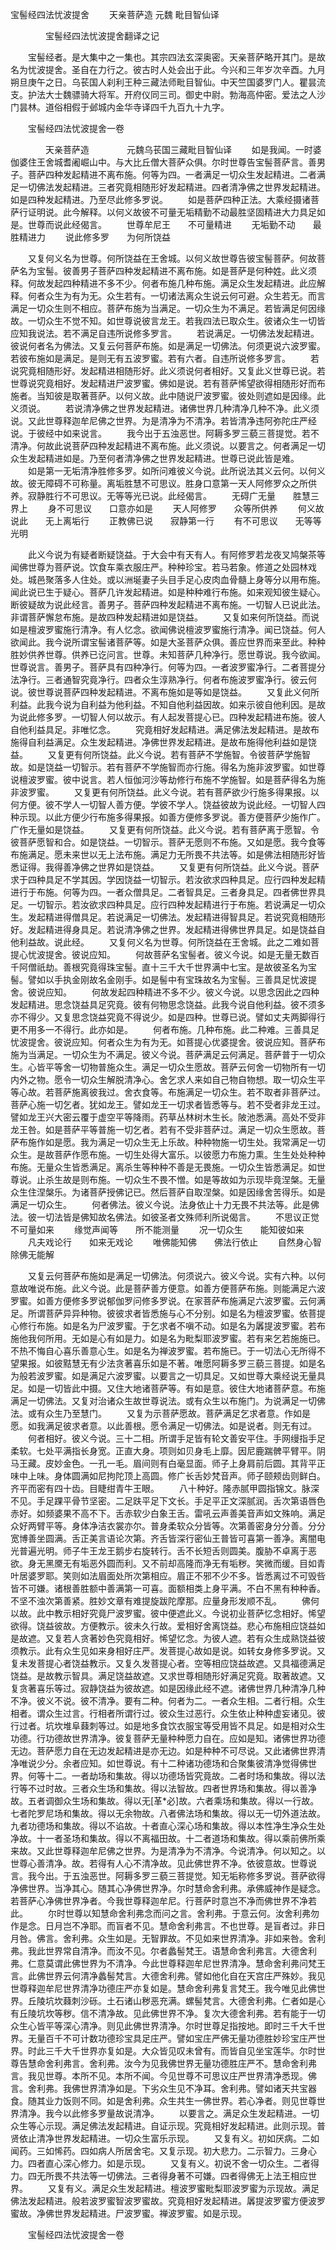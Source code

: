   宝髻经四法忧波提舍
　　天亲菩萨造  元魏 毗目智仙译




　　　　宝髻经四法忧波提舍翻译之记

　　宝髻经者。是大集中之一集也。其宗四法玄深奥密。天亲菩萨略开其门。是故名为忧波提舍。圣自在力行之。彼古时人处会出于此。今兴和三年岁次辛酉。九月朔旦庚午之日。乌苌国人刹利王种三藏法师毗目智仙。中天竺国婆罗门人。瞿昙流支。护法大士魏骠骑大将军。开府仪同三司。御史中尉。勃海高仲密。爱法之人沙门昙林。道俗相假于邺城内金华寺译四千九百九十九字。

　　宝髻经四法忧波提舍一卷

　　　　天亲菩萨造
　　　　元魏乌苌国三藏毗目智仙译
　　如是我闻。一时婆伽婆住王舍城耆阇崛山中。与大比丘僧大菩萨众俱。尔时世尊告宝髻菩萨言。善男子。菩萨四种发起精进不离布施。何等为四。一者满足一切众生发起精进。二者满足一切佛法发起精进。三者究竟相随形好发起精进。四者清净佛之世界发起精进。如是四种发起精进。乃至尽此修多罗说。
　　如是菩萨四种正法。大乘经摄诸菩萨行证明说。此今解释。以何义故彼不可量无垢精勤不动最胜坚固精进大力具足如是。世尊而说此经偈言。
　　世尊牟尼王　　不可量精进
　　无垢勤不动　　最胜精进力
　　说此修多罗　　为何所饶益

　　又复何义名为世尊。何所饶益在王舍城。以何义故世尊告彼宝髻菩萨。何故菩萨名为宝髻。彼善男子菩萨四种发起精进不离布施。如是菩萨是何种姓。此义须释。何故发起四种精进不多不少。何者布施几种布施。满足众生发起精进。此应解释。何者众生为有为无。众生若有。一切诸法离众生说云何可避。众生若无。而言满足一切众生则不相应。菩萨布施为当满足。一切众生为不满足。若皆满足何因缘故。一切众生不觉不知。如世尊说彼言龙王。若我四法已取众生。彼诸众生一切皆应知我说法。若不满足自违所说修多罗言。
　　若说满足。一切佛法发起精进。彼说何者名为佛法。又复云何菩萨布施。如是满足一切佛法。何须更说六波罗蜜。若彼布施如是满足。是则无有五波罗蜜。若有六者。自违所说修多罗言。
　　若说究竟相随形好。发起精进相随形好。此义须说何者相好。又复此义世尊已说。若世尊说究竟相好。发起精进尸波罗蜜。佛如是说。若有菩萨悕望欲得相随形好而布施者。当知彼是取著菩萨。以何义故。此中随说尸波罗蜜。彼处则遮如是因缘。此义须说。
　　若说清净佛之世界发起精进。诸佛世界几种清净几种不净。此义须说。又此世尊释迦牟尼佛之世界。为是清净为不清净。若皆清净违阿弥陀庄严经说。于彼经中如来说言。
　　我今出于五浊恶世。阿耨多罗三藐三菩提觉。若不清净。何故此说菩萨四种发起精进不离布施。此义须说。以要言之。何者满足一切众生发起精进如是。乃至何者清净佛之世界发起精进。世尊已说此皆是难。
　　如是第一无垢清净胜修多罗。如所问难彼义今说。此所说法其义云何。以何义故。彼无障碍不可称量。离垢胜慧不可思议。胜身口意第一天人阿修罗众之所供养。寂静胜行不可思议。无等等光已说。此经偈言。
　　无碍广无量　　胜慧三界上
　　身不可思议　　口意亦如是
　　天人阿修罗　　众等所供养
　　何义故说此　　无上离垢行
　　正教佛已说　　寂静第一行
　　有不可思议　　无等等光明

　　此义今说为有疑者断疑饶益。于大会中有天有人。有阿修罗若龙夜叉鸠槃茶等闻佛世尊为菩萨说。饮食车乘衣服庄严。种种珍宝。若马若象。修道之处园林戏处。城邑聚落多人住处。或以洲埏妻子头目手足心皮肉血骨髓上身等分以用布施。闻此说已生于疑心。菩萨几许发起精进。如是种种难行布施。如来观知彼生疑心。断彼疑故为说此经言。善男子。菩萨四种发起精进不离布施。一切智人已说此法。非谓菩萨懈怠布施。是故四种发起精进如是饶益。
　　又复如来何所饶益。而说如是檀波罗蜜施行清净。有人忆念。欲闻佛说檀波罗蜜施行清净。闻已饶益。何人欲闻此。我今说所谓宝髻诸菩萨等。如是大圣菩萨众俱。善应世界而来至此。种种胜妙供养世尊。供养已讫问言。世尊。未知菩萨几种净行。愿世尊说。我今欲闻。世尊说言。善男子。菩萨具有四种净行。何等为四。一者波罗蜜净行。二者菩提分法净行。三者通智究竟净行。四者众生淳熟净行。何者布施波罗蜜净行。彼云何说。彼世尊说菩萨四种发起精进。不离布施如是等如是饶益。
　　又复此义何所利益。此我今说为自利益为他利益。不知自他利益因故。如来示彼自他利因。是故为说此修多罗。一切智人何以故示。有人起发菩提心已。四种发起精进布施。彼人自他利益具足。非唯忆念。
　　究竟相好发起精进。满足佛法发起精进。是故布施得自利益满足。众生发起精进。净佛世界发起精进。是故布施得他利益如是饶益。
　　又复更有何所饶益。此义今说。若有菩萨不学施智。令彼菩萨学施智故。如是饶益一切智示。若有菩萨不学施智而亦行施。得名为施非波罗蜜。如世尊说檀波罗蜜。彼中说言。若人恒伽河沙等劫修行布施不学施智。如是菩萨得名为施非波罗蜜。
　　又复更有何所饶益。此义今说。若有菩萨欲少行施多得果报。以何方便。彼不学人一切智人善方便。学彼不学人。饶益彼故为说此经。一切智人四种示现。以此方便少行布施多得果报。如善方便修多罗说。善方便菩萨少施作广。广作无量如是饶益。
　　又复更有何所饶益。此义今说。若有菩萨离于愿智。令彼菩萨愿智和合。如是饶益。一切智示。菩萨无愿则不布施。又如是愿。我今食等布施满足。愿未来世以无上法布施。满足力无所畏不共法等。如是佛法相随形好皆悉证得。我得善净佛之世界如是饶益。
　　又复更有何所饶益。此义今说。菩萨求于四种具足不学其因。学因饶益一切智示。若汝欲求四种具足。应行四种发起精进行于布施。何等为四。一者众僧具足。二者智具足。三者身具足。四者佛世界具足。一切智示。若汝欲求四种具足。应行四种发起精进行于布施。若说满足一切众生。发起精进得僧具足。若说满足一切佛法。发起精进得智具足。若说究竟相随形好。发起精进得身具足。若说清净佛之世界。发起精进得佛世界具足。如是饶益自他利益故。说此经。
　　又复何义名为世尊。何所饶益在王舍城。此之二难如菩提心忧波提舍。彼说应知。
　　何故菩萨名宝髻者。彼义今说。如是无量无数百千阿僧祇劫。善根究竟得珠宝髻。直十三千大千世界满中七宝。是故彼圣名为宝髻。譬如以手执金刚故名金刚手。如是髻中有宝珠故名为宝髻。三善具足忧波提舍。彼说应知。
　　何故发起四种精进不多不少。彼义今说。以思念因此之四种发起精进。思念饶益具足究竟。彼有何物思念饶益。此我今说自他利益。彼不须多亦不得少。又复思念饶益究竟不得说少。如是四种。世尊已说。譬如丈夫两脚得行更不用多一不得行。此亦如是。
　　何者布施。几种布施。此二种难。三善具足忧波提舍。彼说应知。何者众生为有为无。如菩提心优婆提舍。彼说应知。菩萨布施为当满足。一切众生为不满足。彼义今说。菩萨满足云何满足。菩萨普于一切众生。心皆平等舍一切物普施众生。满足一切众生愿故。菩萨云何舍一切物所有一切内外之物。愿令一切众生解脱清净心。舍乞求人来如自己物自物想。取一切众生平等心故。若菩萨施离彼我过。舍衣食等。布施满足一切众生。若不取者非菩萨过。菩萨心施一切乞者。犹如龙王。譬如龙王一切求者皆悉等与。若不受者非龙王过。譬如龙王兴大密云覆于虚空平等降雨。药草丛林树木生长。陂池悉满。高处不受非龙王咎。如是菩萨平等普施一切乞者。若有不受非菩萨过。满足一切众生愿故。菩萨布施作如是愿。我为满足一切众生无上乐故。种种物施一切生处。我常满足一切众生。是故菩萨作愿布施。一切生处得大富乐。以彼愿力布施力熏。生生处处种种布施。无量众生皆悉满足。离杀生等种种不善是无畏施。一切众生皆悉满足。如世尊说。止杀生故是则布施。一切众生不畏不憎。如是等故如为示现毕竟涅槃。无量众生住涅槃乐。为诸菩萨授佛记已。然后菩萨自取涅槃。如是因缘舍苦得乐。如是满足一切众生。
　　何者佛法。彼义今说。法身依止十力无畏不共法等。此是佛法。彼一切法皆是佛知故名佛法。如彼圣者文殊师利所说偈言。
　　不思议正觉　　不可量如来
　　缘觉声闻等　　所不能测量
　　况一切众生　　能知彼如来
　　凡夫戏论行　　如来无戏论
　　唯佛能知佛　　佛法行依止
　　自然身心智　　除佛无能解

　　又复云何菩萨布施如是满足一切佛法。何须说六。彼义今说。实有六种。以何意故唯说布施。此义今说。此是菩萨善方便意。如善方便菩萨布施。则能满足六波罗蜜。如善方便修多罗说郁伽罗问修多罗说。在家菩萨布施满足六波罗蜜。云何满足。所谓菩萨异异种物。彼彼求者皆悉施与心不分别。如是名为檀波罗蜜。依菩提心修行布施。如是名为尸波罗蜜。于乞求者不嗔不动。如是名为羼提波罗蜜。若布施他我何所用。无如是心有如是力。如是名为毗梨耶波罗蜜。若有来乞若施施已。不热不悔自心喜乐善意心生。如是名为禅波罗蜜。若布施已。于一切法心无所得不望果报。如彼黠慧无有少法贪著喜乐如是不著。唯愿阿耨多罗三藐三菩提。如是名为般若波罗蜜。如是满足六波罗蜜。以要言之一切具足。又如世尊大乘经说无量具足。如是一切皆此中摄。又住大地诸菩萨等。有如是意。彼住大地诸菩萨意。布施满足一切佛法。又复对治诸众生故世尊说法。或有众生以布施门。为说满足一切佛法。或有众生乃至慧门。
　　又复为示菩萨愿故。菩萨满足乞求者意。作如是愿。如我满足彼求者意。以此善根。愿令满足一切佛法。如是说者。则无有过。
　　何者相好。彼义今说。三十二相。所谓手足皆有轮文善安平住。手网缦指手足柔软。七处平满指长身宽。正直大身。项则如贝身毛上靡。因尼鹿踹髀平臂平。阴马王藏。皮妙金色。一孔一毛。眉间则有白毫显面。师子上身肩前后圆。其背平正味中上味。身体圆满如尼拘陀顶上高圆。修广长舌妙梵音声。师子颐颊齿则鲜白。齐平而密有四十齿。目睫绀青牛王眼。
　　八十种好。隆赤腻甲圆指锦文。脉深不见。手足踝平骨节坚密。二足趺平足下文长。手足平正文深腻润。舌次第语唇色赤好。如频婆果不高不下。舌赤软少白象王舌。雷吼云声善美音声如文殊响。满足众好两臂平等。身体净洁衣裳亦尔。普身柔软众分皆等。次第善密身分分善。分分宽博善坐圆满。舌正美言语论次第。齐舌皆深行密仙王普皆可喜第一善净。离闇电光普遍光明。师子牛王龙王鹅步右旋转行。舌不长短舌则圆美。腹胁不卓离于恶欲。身无黑黡无有垢恶外圆而利。又不前却高隆而净无有垢秽。笑微而缓。目如青叶居婆罗耶。笑则如法眉面处所次第相应。眉正不邪不少不多。皆悉离过不可毁呰皆不可嫌。诸根善胜额中善满第一可喜。面额相类上身平满。不白不黑有种种香。不坚不浊次第善紧。胜妙文章有难提旋跋陀摩那。应量身形发顺不乱。
　　佛何以故。此中教示相好究竟尸波罗蜜。彼中便遮此义。今说初业菩萨忆念相好。悕望欲得。饶益彼故。方便教示。彼未久行故。爱相好舍离饶益。悲心布施相应饶益如是故遮。又复若人贪著妙色究竟相好。悕望忆念。为彼人遮。若有众生成熟饶益彼须教示。此有众生见如来身相好庄严。发菩提心故如是说。如转女身修多罗说。又复未发菩提心者饶益教示。又复久发菩提心者。空等相应饶益故遮。又具福德满足饶益。是故教示智具。满足饶益故遮。又求世尊相随形好满足究竟。取著故遮。又复贪著喜乐等过。寂静饶益为彼故遮。如是因缘此经不遮。诸佛世界几种清净几种不净。彼义不说。彼不清净。要有二种。何者为二。一者众生相。二者行相。众生相者。谓众生过言。行相者所谓行过。彼众生过恶行。众生依止种种虚妄诸见。彼行过者。坑坎堆阜蕀刺等过。如是地多食饮衣服宝等受用皆不具足。如是相对众生功德。行功德故世界清净。彼复菩萨无量种种愿力自在。应如是知。诸佛世界功德无边。菩萨愿力自在无边发起精进是亦无边。如是种种不可尽说。又此诸佛世界清净唯说少分。余者应知。如世尊说。有十二种诸功德场和合聚集彼清净觉得佛世界。何等十二。一者劫场和集故。得以功德场皆究竟故。二者时场和集故。得以法行等不过时故。三者众生场和集故。得以法智故。四者世界场和集故。得以善净故。五者调御众生场和集故。得以无[革*必]故。六者乘场和集故。得以一行故。七者陀罗尼场和集故。得以无余物故。八者佛法场和集故。得以无一切外道法故。九者功德场和集故。得以不谄故。十者直心深心场和集故。得以本性净生净众生处净故。十一者圣场和集故。得以不离福田故。十二者道场和集故。得以乘前佛所乘来故。又此世尊释迦牟尼佛之世界。为是清净为不清净。今说清净。何以知之。以世尊心善清净。故。若得有人心不清净故。见此佛世界不净。依彼意故。世尊说言。我今出。于五浊恶世。阿耨多罗三藐三菩提觉。知无垢称修多罗说。菩萨欲得净佛世界。当净其心。随其心净佛世界净。尔时慧命舍利弗。承佛威神作是疑念。若菩萨心净佛世界净者。今我世尊释迦牟尼。行菩萨时意岂不净而佛世界不净若此。
　　尔时世尊以知慧命舍利弗念而问之言。舍利弗。于意云何。汝舍利弗勿作是念。日月岂不净耶。而盲者不见。慧命舍利弗言。不也世尊。是盲者过。非日月咎。佛言。舍利弗。众生如是。无智罪故。不见如来世界清净。非如来咎。舍利弗。我此世界常自清净。而汝不见。尔者蠡髻梵王。语慧命舍利弗言。大德舍利弗。仁意莫谓此佛世界为不清净。今此世尊释迦牟尼世界清净。慧命舍利弗问梵王言。此佛世界云何清净蠡髻梵言。大德舍利弗。譬如他化自在天宫庄严殊妙。我见世尊释迦牟尼世界清净功德庄严亦复如是。慧命舍利弗复言梵王。我今唯见此佛世界。丘陵坑坎蕀刺沙砾。土石诸山秽恶充满。螺髻梵言。大德舍利弗。仁者如是心有丘陵坑坎等秽。信不清净故。见此佛世界不净。复次大德舍利弗。若有能于一切众生心皆平等深心清净。则见此佛世界清净。尔时世尊足指按地。即时三千大千世界。无量百千不可计数功德珍宝具足庄严。譬如宝庄严佛无量功德胜妙珍宝庄严世界。时此三千大千世界亦复如是。大众皆见叹未曾有。而皆自见坐宝莲华。尔时世尊告慧命舍利弗言。舍利弗。汝今为见我佛世界无量功德胜庄严不。慧命舍利弗言。我见世尊。本所不见。本所不闻。今见世尊不可思议庄严世界清净悉现。佛言。舍利弗。我佛世界清净如是。下劣众生见不净耳。舍利弗。譬如诸天共宝器食。随其业力饭则不同。如是舍利弗。众生共生一佛世界。若心净者。则见世尊世界清净。我今以此修多罗量故说清净。
　　以要言之。满足众生发起精进。一切众生等心示现。满足佛法发起精进。自证示现。究竟相好发起精进。此则示现。普贤依止清净世界发起精进。一切众生富乐示现。
　　又复有义。初如厌病。二如闻药。三如悕药。四如病人所居舍宅。又复示现。初大悲力。二示智力。三身心力。四者直心深心修力。如是示现。
　　又复有义。初说不舍一切众生。二者得力。四无所畏不共法等一切佛法。三者得身著不可嫌。四者得佛无上法王相应世界。
　　又复有义。满足众生发起精进。檀波罗蜜毗梨耶波罗蜜为示现故。满足佛法发起精进。般若波罗蜜智波罗蜜故。究竟相好发起精进。羼提波罗蜜方便波罗蜜故。净佛世界发起精进。尸波罗蜜。禅波罗蜜。如是示现。

　　宝髻经四法忧波提舍一卷


